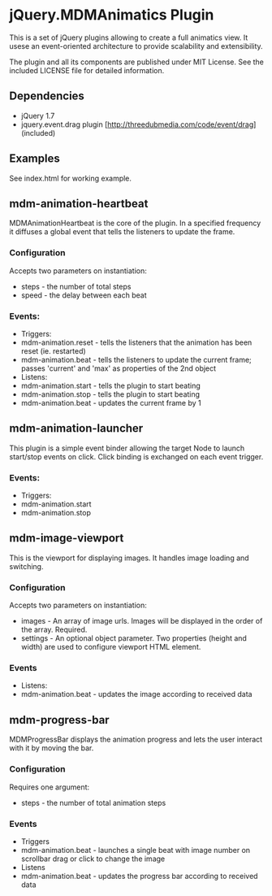 jQuery.MDMAnimatics Plugin
==========================

This is a set of jQuery plugins allowing to create a full animatics view. It usese an event-oriented architecture to provide scalability and extensibility.

The plugin and all its components are published under MIT License. See the included LICENSE file for detailed information.

Dependencies
------------

 * jQuery 1.7
 * jquery.event.drag plugin [http://threedubmedia.com/code/event/drag] (included)

Examples
--------

See index.html for working example.

mdm-animation-heartbeat
-----------------------

MDMAnimationHeartbeat is the core of the plugin. In a specified frequency it diffuses a global event that tells the listeners to update the frame.

### Configuration

Accepts two parameters on instantiation:
 * steps - the number of total steps
 * speed - the delay between each beat

### Events:

* Triggers:
 * mdm-animation.reset - tells the listeners that the animation has been reset (ie. restarted)
 * mdm-animation.beat - tells the listeners to update the current frame; passes 'current' and 'max' as properties of the 2nd object
* Listens:
 * mdm-animation.start - tells the plugin to start beating
 * mdm-animation.stop - tells the plugin to start beating
 * mdm-animation.beat - updates the current frame by 1

mdm-animation-launcher
----------------------

This plugin is a simple event binder allowing the target Node to launch start/stop events on click.
Click binding is exchanged on each event trigger.

### Events:

* Triggers:
 * mdm-animation.start
 * mdm-animation.stop

mdm-image-viewport
------------------

This is the viewport for displaying images. It handles image loading and switching.

### Configuration

Accepts two parameters on instantiation:

 * images - An array of image urls. Images will be displayed in the order of the array. Required.
 * settings - An optional object parameter. Two properties (height and width) are used to configure viewport HTML element.

### Events

 * Listens:
  * mdm-animation.beat - updates the image according to received data

mdm-progress-bar
----------------

MDMProgressBar displays the animation progress and lets the user interact with it by moving the bar.

### Configuration

Requires one argument:

 * steps - the number of total animation steps

### Events

 * Triggers
  * mdm-animation.beat - launches a single beat with image number on scrollbar drag or click to change the image
 * Listens
  * mdm-animation.beat - updates the progress bar according to received data
